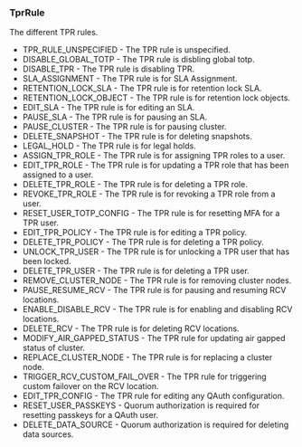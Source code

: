 ### TprRule
The different TPR rules.

- TPR_RULE_UNSPECIFIED - The TPR rule is unspecified.
- DISABLE_GLOBAL_TOTP - The TPR rule is disbling global totp.
- DISABLE_TPR - The TPR rule is disabling TPR.
- SLA_ASSIGNMENT - The TPR rule is for SLA Assignment.
- RETENTION_LOCK_SLA - The TPR rule is for retention lock SLA.
- RETENTION_LOCK_OBJECT - The TPR rule is for retention lock objects.
- EDIT_SLA - The TPR rule is for editing an SLA.
- PAUSE_SLA - The TPR rule is for pausing an SLA.
- PAUSE_CLUSTER - The TPR rule is for pausing cluster.
- DELETE_SNAPSHOT - The TPR rule is for deleting snapshots.
- LEGAL_HOLD - The TPR rule is for legal holds.
- ASSIGN_TPR_ROLE - The TPR rule is for assigning TPR roles to a user.
- EDIT_TPR_ROLE - The TPR rule is for updating a TPR role that has been assigned to a user.
- DELETE_TPR_ROLE - The TPR rule is for deleting a TPR role.
- REVOKE_TPR_ROLE - The TPR rule is for revoking a TPR role from a user.
- RESET_USER_TOTP_CONFIG - The TPR rule is for resetting MFA for a TPR user.
- EDIT_TPR_POLICY - The TPR rule is for editing a TPR policy.
- DELETE_TPR_POLICY - The TPR rule is for deleting a TPR policy.
- UNLOCK_TPR_USER - The TPR rule is for unlocking a TPR user that has been locked.
- DELETE_TPR_USER - The TPR rule is for deleting a TPR user.
- REMOVE_CLUSTER_NODE - The TPR rule is for removing cluster nodes.
- PAUSE_RESUME_RCV - The TPR rule is for pausing and resuming RCV locations.
- ENABLE_DISABLE_RCV - The TPR rule is for enabling and disabling RCV locations.
- DELETE_RCV - The TPR rule is for deleting RCV locations.
- MODIFY_AIR_GAPPED_STATUS - The TPR rule for updating air gapped status of cluster.
- REPLACE_CLUSTER_NODE - The TPR rule is for replacing a cluster node.
- TRIGGER_RCV_CUSTOM_FAIL_OVER - The TPR rule for triggering custom failover on the RCV location.
- EDIT_TPR_CONFIG - The TPR rule for editing any QAuth configuration.
- RESET_USER_PASSKEYS - Quorum authorization is required for resetting passkeys for a QAuth user.
- DELETE_DATA_SOURCE - Quorum authorization is required for deleting data sources.
